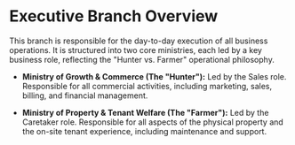 # Executive Branch Overview

This branch is responsible for the day-to-day execution of all business operations. It is structured into two core ministries, each led by a key business role, reflecting the "Hunter vs. Farmer" operational philosophy.

- **Ministry of Growth & Commerce (The "Hunter"):** Led by the Sales role. Responsible for all commercial activities, including marketing, sales, billing, and financial management.

- **Ministry of Property & Tenant Welfare (The "Farmer"):** Led by the Caretaker role. Responsible for all aspects of the physical property and the on-site tenant experience, including maintenance and support.
